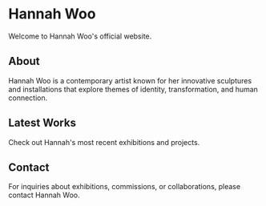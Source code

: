 # Hannah Woo

Welcome to Hannah Woo's official website.

## About

Hannah Woo is a contemporary artist known for her innovative sculptures and installations that explore themes of identity, transformation, and human connection.

## Latest Works

Check out Hannah's most recent exhibitions and projects.

## Contact

For inquiries about exhibitions, commissions, or collaborations, please contact Hannah Woo.
